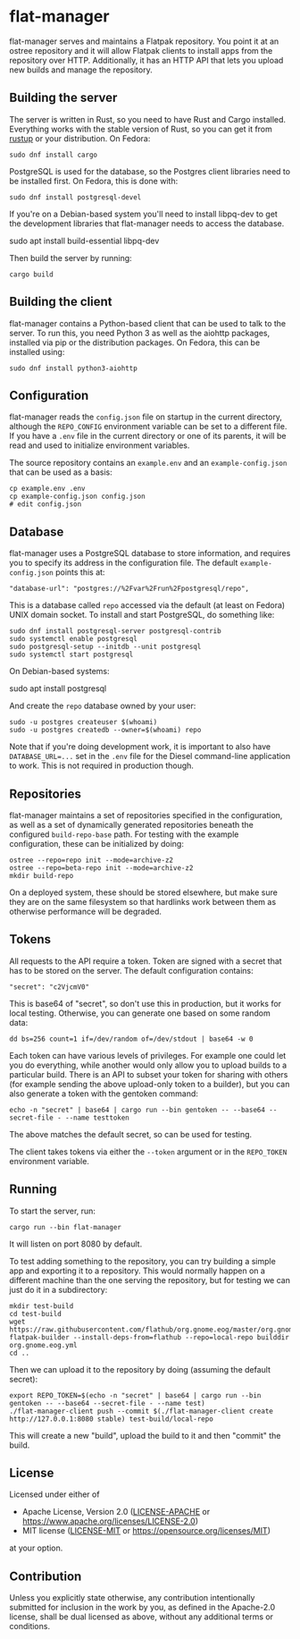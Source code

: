  # flat-manager

flat-manager serves and maintains a Flatpak repository. You point it
at an ostree repository and it will allow Flatpak clients to install
apps from the repository over HTTP. Additionally, it has an HTTP API
that lets you upload new builds and manage the repository.

## Building the server 

The server is written in Rust, so you need to have Rust and Cargo
installed. Everything works with the stable version of Rust,
so you can get it from [rustup](https://github.com/rust-lang/rustup.rs)
or your distribution. On Fedora:

    sudo dnf install cargo

PostgreSQL is used for the database, so the Postgres client libraries
need to be installed first. On Fedora, this is done with:

    sudo dnf install postgresql-devel

If you're on a Debian-based system you'll need to install libpq-dev to
get the development libraries that flat-manager needs to access the
database.

   sudo apt install build-essential libpq-dev

Then build the server by running:

    cargo build

## Building the client

flat-manager contains a Python-based client that can be used
to talk to the server. To run this, you need Python 3 as
well as the aiohttp packages, installed via pip or the
distribution packages. On Fedora, this can be installed using:

    sudo dnf install python3-aiohttp

## Configuration

flat-manager reads the `config.json` file on startup in the
current directory, although the `REPO_CONFIG` environment variable
can be set to a different file. If you have a `.env` file in the
current directory or one of its parents, it will be read and used
to initialize environment variables.

The source repository contains an `example.env` and an
`example-config.json` that can be used as a basis:

    cp example.env .env
    cp example-config.json config.json
    # edit config.json

## Database

flat-manager uses a PostgreSQL database to store information, and
requires you to specify its address in the configuration file.
The default `example-config.json` points this at:

    "database-url": "postgres://%2Fvar%2Frun%2Fpostgresql/repo",

This is a database called `repo` accessed via the default (at
least on Fedora) UNIX domain socket. To install and start
PostgreSQL, do something like:

    sudo dnf install postgresql-server postgresql-contrib
    sudo systemctl enable postgresql
    sudo postgresql-setup --initdb --unit postgresql
    sudo systemctl start postgresql

On Debian-based systems:

   sudo apt install postgresql

And create the `repo` database owned by your user:

    sudo -u postgres createuser $(whoami)
    sudo -u postgres createdb --owner=$(whoami) repo

Note that if you're doing development work, it is important to also
have `DATABASE_URL=...` set in the `.env` file for the Diesel
command-line application to work. This is not required in production
though.

## Repositories

flat-manager maintains a set of repositories specified in the
configuration, as well as a set of dynamically generated repositories
beneath the configured `build-repo-base` path. For testing with
the example configuration, these can be initialized by doing:

    ostree --repo=repo init --mode=archive-z2
    ostree --repo=beta-repo init --mode=archive-z2
    mkdir build-repo

On a deployed system, these should be stored elsewhere, but make sure
they are on the same filesystem so that hardlinks work between them as
otherwise performance will be degraded.

## Tokens

All requests to the API require a token. Token are signed with a secret
that has to be stored on the server. The default configuration contains:

    "secret": "c2VjcmV0"

This is base64 of "secret", so don't use this in production, but it
works for local testing. Otherwise, you can generate one based on
some random data:

    dd bs=256 count=1 if=/dev/random of=/dev/stdout | base64 -w 0

Each token can have various levels of privileges. For example one
could let you do everything, while another would only allow you to
upload builds to a particular build. There is an API to subset
your token for sharing with others (for example sending the above
upload-only token to a builder), but you can also generate a
token with the gentoken command:

    echo -n "secret" | base64 | cargo run --bin gentoken -- --base64 --secret-file - --name testtoken

The above matches the default secret, so can be used for testing.

The client takes tokens via either the `--token` argument or in the
`REPO_TOKEN` environment variable.

## Running

To start the server, run:

    cargo run --bin flat-manager

It will listen on port 8080 by default.

To test adding something to the repository, you can try building a simple
app and exporting it to a repository. This would normally happen on a
different machine than the one serving the repository, but for testing
we can just do it in a subdirectory:

    mkdir test-build
    cd test-build
    wget https://raw.githubusercontent.com/flathub/org.gnome.eog/master/org.gnome.eog.yml
    flatpak-builder --install-deps-from=flathub --repo=local-repo builddir org.gnome.eog.yml
    cd ..

Then we can upload it to the repository by doing (assuming the default secret):

    export REPO_TOKEN=$(echo -n "secret" | base64 | cargo run --bin gentoken -- --base64 --secret-file - --name test)
    ./flat-manager-client push --commit $(./flat-manager-client create http://127.0.0.1:8080 stable) test-build/local-repo

This will create a new "build", upload the build to it and then "commit" the build.

## License

Licensed under either of

- Apache License, Version 2.0
   ([LICENSE-APACHE](LICENSE-APACHE) or https://www.apache.org/licenses/LICENSE-2.0)
- MIT license
   ([LICENSE-MIT](LICENSE-MIT) or https://opensource.org/licenses/MIT)

at your option.

## Contribution

Unless you explicitly state otherwise, any contribution intentionally submitted
for inclusion in the work by you, as defined in the Apache-2.0 license, shall be
dual licensed as above, without any additional terms or conditions.
